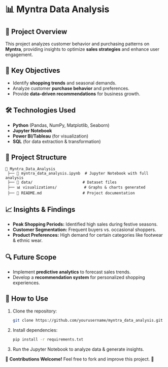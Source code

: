 # 📊 Myntra Data Analysis

## 📌 Project Overview
This project analyzes customer behavior and purchasing patterns on **Myntra**, providing insights to optimize **sales strategies** and enhance user engagement.

## 🚀 Key Objectives
- Identify **shopping trends** and seasonal demands.
- Analyze customer **purchase behavior** and preferences.
- Provide **data-driven recommendations** for business growth.

## 🛠️ Technologies Used
- **Python** (Pandas, NumPy, Matplotlib, Seaborn)
- **Jupyter Notebook**
- **Power BI/Tableau** (for visualization)
- **SQL** (for data extraction & transformation)

## 📂 Project Structure
```
📁 Myntra_Data_Analysis
 ├── 📜 myntra_data_analysis.ipynb  # Jupyter Notebook with full analysis
 ├── 📂 data/                      # Dataset files
 ├── 📊 visualizations/            # Graphs & charts generated
 ├── 📜 README.md                  # Project documentation
```

## 📈 Insights & Findings
- **Peak Shopping Periods:** Identified high sales during festive seasons.
- **Customer Segmentation:** Frequent buyers vs. occasional shoppers.
- **Product Preferences:** High demand for certain categories like footwear & ethnic wear.

## 🔍 Future Scope
- Implement **predictive analytics** to forecast sales trends.
- Develop a **recommendation system** for personalized shopping experiences.

## 📌 How to Use
1. Clone the repository:  
   ```bash
   git clone https://github.com/yourusername/myntra_data_analysis.git
   ```
2. Install dependencies:  
   ```bash
   pip install -r requirements.txt
   ```
3. Run the Jupyter Notebook to analyze data & generate insights.

📢 **Contributions Welcome!** Feel free to fork and improve this project. 🚀
